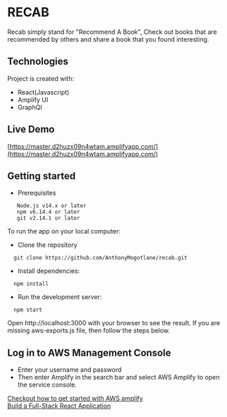 # RECAB

Recab simply stand for "Recommend A Book", Check out books that are recommended by others and share a book that you found interesting.

## Technologies
Project is created with: 
* React(Javascript)
* Amplify UI
* GraphQl

## Live Demo
[https://master.d2huzx09n4wtam.amplifyapp.com/](https://master.d2huzx09n4wtam.amplifyapp.com/)

## Getting started
 * Prerequisites
 ```
    Node.js v14.x or later
    npm v6.14.4 or later
    git v2.14.1 or later
 ```

To run the app on your local computer:
  * Clone the repository
  ```
    git clone https://github.com/AnthonyMogotlane/recab.git
  ```
  * Install dependencies:
  ```
    npm install
  ```
  * Run the development server:
  ```
    npm start
  ```
Open http://localhost:3000 with your browser to see the result.
If you are missing aws-exports.js file, then follow the steps below.

## Log in to AWS Management Console
 * Enter your username and password
 * Then enter Amplify in the search bar and select AWS Amplify to open the service console.

[Checkout how to get started with AWS amplify](https://docs.amplify.aws/start/getting-started/installation/q/integration/react/#install-the-amplify-cli)<br />
[Build a Full-Stack React Application](https://aws.amazon.com/getting-started/hands-on/build-react-app-amplify-graphql/)










